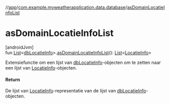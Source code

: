 //[app](../../index.md)/[com.example.myweatherapplication.data.database](index.md)/[asDomainLocatieInfoList](as-domain-locatie-info-list.md)

# asDomainLocatieInfoList

[androidJvm]\
fun [List](https://kotlinlang.org/api/latest/jvm/stdlib/kotlin.collections/-list/index.html)&lt;[dbLocatieInfo](db-locatie-info/index.md)&gt;.[asDomainLocatieInfoList](as-domain-locatie-info-list.md)(): [List](https://kotlinlang.org/api/latest/jvm/stdlib/kotlin.collections/-list/index.html)&lt;[LocatieInfo](../com.example.myweatherapplication.ui.model/-locatie-info/index.md)&gt;

Extensiefunctie om een lijst van [dbLocatieInfo](db-locatie-info/index.md)-objecten om te zetten naar een lijst van [LocatieInfo](../com.example.myweatherapplication.ui.model/-locatie-info/index.md)-objecten.

#### Return

De lijst van [LocatieInfo](../com.example.myweatherapplication.ui.model/-locatie-info/index.md)-representatie van de lijst van [dbLocatieInfo](db-locatie-info/index.md)-objecten.
